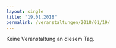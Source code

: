 ```yaml
---
layout: single
title: "19.01.2018"
permalink: /veranstaltungen/2018/01/19/
---
```


Keine Veranstaltung an diesem Tag.
